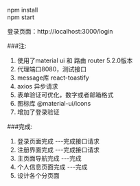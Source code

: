 npm install  
npm start  

登录页面：http://localhost:3000/login  

###注:  
1. 使用了material ui 和 路由 router 5.2.0版本 
2. 代理端口8080，测试接口  
3. message库 react-toastify
4. axios 异步请求
5. 表单验证可优化，数字或者邮箱格式
6. 图标库 @material-ui/icons
7. 增加了登录验证

###完成:  
1. 登录页面完成  ---完成接口请求
2. 注册界面完成  ---完成接口请求
3. 主页面导航完成    ---完成
4. 个人信息页面完成  ---完成
4. 设计各个分页面


